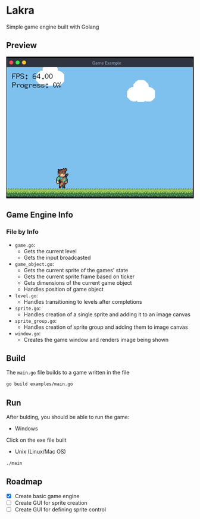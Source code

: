 # Lakra
Simple game engine built with Golang

## Preview

![](preview.png)

## Game Engine Info

### File by Info

* `game.go`:
	* Gets the current level
	* Gets the input broadcasted
* `game_object.go`:
	* Gets the current sprite of the games' state
	* Gets the current sprite frame based on ticker
	* Gets dimensions of the current game object
	* Handles position of game object
* `level.go`:
	* Handles transitioning to levels after completions
* `sprite.go`:
	* Handles creation of a single sprite and adding it to an image canvas
* `sprite_group.go`:
	* Handles creation of sprite group and adding them to image canvas
* `window.go`:
	* Creates the game window and renders image being shown

## Build

The `main.go` file builds to a game written in the file

```bash
go build examples/main.go
```

## Run

After bulding, you should be able to run the game:
* Windows

Click on the exe file built

* Unix (Linux/Mac OS)

```bash
./main
```

## Roadmap

* [x] Create basic game engine
* [ ] Create GUI for sprite creation
* [ ] Create GUI for defining sprite control
